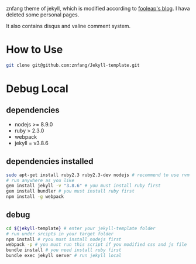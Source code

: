 znfang theme of jekyll, which is modified according to [fooleap's blog](https://blog.fooleap.org). I hava deleted some personal pages.

It also contains disqus and valine comment system.

# How to Use
```bash
git clone git@github.com:znfang/Jekyll-template.git
```

# Debug Local
## dependencies
- nodejs >= 8.9.0
- ruby > 2.3.0
- webpack 
- jekyll = v3.8.6
## dependencies installed
```bash
sudo apt-get install ruby2.3 ruby2.3-dev nodejs # recommend to use rvm and nvm tools
# run anywhere as you like
gem install jekyll -v "3.8.6" # you must install ruby first
gem install bundler # you must install ruby first
npm install -g webpack
```

## debug
```bash
cd ${jekyll-template} # enter your jekyll-template folder
# run under srcipts in your target folder
npm install # ryou must install nodejs first 
webpack -p # you must run this script if you modified css and js file
bundle install # you need install ruby first
bundle exec jekyll server # run jekyll local
```
